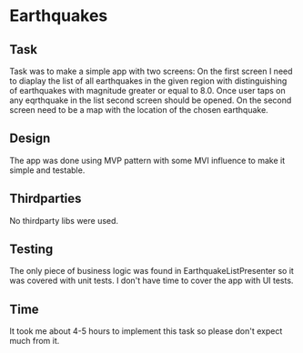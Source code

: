 # Earthquakes

## Task
Task was to make a simple app with two screens:
On the first screen I need to diaplay the list of all earthquakes in the given region with distinguishing of earthquakes with magnitude greater or equal to 8.0. Once user taps on any eqrthquake in the list second screen should be opened. 
On the second screen need to be a map with the location of the chosen earthquake.

## Design
The app was done using MVP pattern with some MVI influence to make it simple and testable. 

## Thirdparties
No thirdparty libs were used.

## Testing
The only piece of business logic was found in EarthquakeListPresenter so it was covered with unit tests. I don't have time to cover the app with UI tests.

## Time
It took me about 4-5 hours to implement this task so please don't expect much from it.
